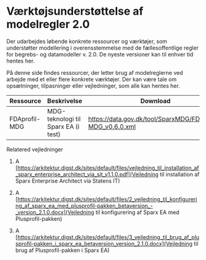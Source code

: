 # Værktøjsunderstøttelse af modelregler 2.0
Der udarbejdes løbende konkrete ressourcer og værktøjer, som understøtter modellering i overensstemmelse med de fællesoffentlige regler for begrebs- og datamodeller v. 2.0. De nyeste versioner kan til enhver tid hentes her.

På denne side findes ressourcer, der letter brug af modelreglerne ved arbejde med et eller flere konkrete værktøjer. Der kan være tale om opsætninger, tilpasninger eller vejledninger, som alle kan hentes her.

Ressource | Beskrivelse | Download
------------ | ------------- | -------------
FDAprofil-MDG | MDG-teknologi til Sparx EA (i test) | https://data.gov.dk/tool/SparxMDG/FDAprofil-MDG_v0.6.0.xml



Relatered vejledninger

1. A [https://arkitektur.digst.dk/sites/default/files/vejledning_til_installation_af_sparx_enterprise_architect_via_sit_v1.1.0.pdf](Vejledning til installation af Sparx Enterprise Architect via Statens IT) 

2. A [https://arkitektur.digst.dk/sites/default/files/2_vejledning_til_konfigurering_af_sparx_ea_med_plusprofil-pakken_betaversion_-_version_2.1.0.docx](Vejledning til konfigurering af Sparx EA med Plusprofil-pakken)

3. A [https://arkitektur.digst.dk/sites/default/files/3_vejledning_til_brug_af_plusprofil-pakken_i_sparx_ea_betaversion_version_2.1.0.docx](Vejledning til brug af Plusprofil-pakken i Sparx EA)
